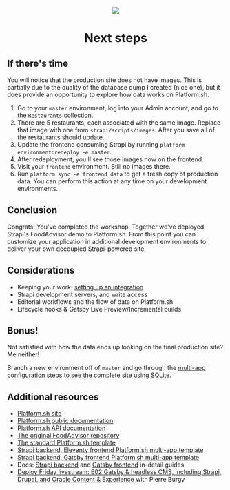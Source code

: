 <p align="center">
  <a href="https://platform.sh/marketplace/strapi/">
    <img src="https://platform.sh/images/spots/arrows/fast-dev.svg" />
  </a>

  <h1 align="center">Next steps</h1>
</p>

## If there's time

You will notice that the production site does not have images. This is partially due to the quality of the database dump I created (nice one), but it does provide an opportunity to explore how data works on Platform.sh. 

1. Go to your `master` environment, log into your Admin account, and go to the `Restaurants` collection. 
2. There are 5 restaurants, each associated with the same image. Replace that image with one from `strapi/scripts/images`. After you save all of the restaurants should update.  
3. Update the frontend consuming Strapi by running `platform environment:redeploy -e master`.
4. After redeployment, you'll see those images now on the frontend. 
5. Visit your `frontend` environment. Still no images there. 
6. Run `platform sync -e frontend data` to get a fresh copy of production data. You can perform this action at any time on your development environments.

## Conclusion

Congrats! You've completed the workshop. Together we've deployed Strapi's FoodAdvisor demo to Platform.sh. From this point you can customize your application in additional development environments to deliver your own decoupled Strapi-powered site.

## Considerations

- Keeping your work: [setting up an integration](https://docs.platform.sh/integrations/source.html)
- Strapi development servers, and write access
- Editorial workflows and the flow of data on Platform.sh
- Lifecycle hooks & Gatsby Live Preview/Incremental builds

## Bonus!

Not satisfied with how the data ends up looking on the final production site? Me neither! 

Branch a new environment off of `master` and go through the [multi-app configuration steps](05-multi-app.md) to see the complete site using SQLite. 

## Additional resources

- [Platform.sh site](https://platform.sh/marketplace/strapi/)
- [Platform.sh public documentation](https://docs.platform.sh)
- [Platform.sh API documentation](https://api.platform.sh/docs)
- [The original FoodAdvisor repository](https://github.com/strapi/foodadvisor)
- [The standard Platform.sh template](https://github.com/platformsh-templates/strapi)
- [Strapi backend, Eleventy frontend Platform.sh multi-app template](https://github.com/platformsh-templates/eleventy-strapi)
- [Strapi backend, Gatsby frontend Platform.sh multi-app template](https://github.com/platformsh-templates/gatsby-strapi)
- Docs: [Strapi backend](https://docs.platform.sh/guides/gatsby/headless/strapi.html) and [Gatsby frontend](https://docs.platform.sh/guides/gatsby/deploy.html) in-detail guides
- [Deploy Friday livestream: E02 Gatsby & headless CMS, including Strapi, Drupal, and Oracle Content & Experience](https://www.youtube.com/watch?v=H1WNHVXJiUg) with Pierre Burgy
